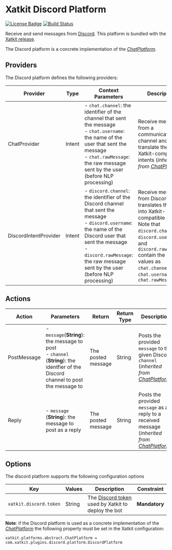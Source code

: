 Xatkit Discord Platform
=====

[![License Badge](https://img.shields.io/badge/license-EPL%202.0-brightgreen.svg)](https://opensource.org/licenses/EPL-2.0)
[![Build Status](https://travis-ci.com/xatkit-bot-platform/xatkit-discord-platform.svg?branch=master)](https://travis-ci.com/xatkit-bot-platform/xatkit-discord-platform)

Receive and send messages from [Discord](https://discordapp.com). This platform is bundled with the [Xatkit release](https://github.com/xatkit-bot-platform/xatkit-releases/releases).

The Discord platform is a concrete implementation of the [*ChatPlatform*](https://github.com/xatkit-bot-platform/xatkit-chat-platform).

## Providers

The Discord platform defines the following providers:

| Provider                   | Type  | Context Parameters | Description                                                  |
| -------------------------- | ----- | ------------------ | ------------------------------------------------------------ |
| ChatProvider | Intent | - `chat.channel`: the identifier of the channel that sent the message<br/> - `chat.username`: the name of the user that sent the message<br/> - `chat.rawMessage`: the raw message sent by the user (before NLP processing) | Receive messages from a communication channel and translate them into Xatkit-compatible intents (*inherited from [ChatPlatform](https://github.com/xatkit-bot-platform/xatkit-chat-platform)*) |
| DiscordIntentProvider | Intent | - `discord.channel`: the identifier of the Discord channel that sent the message<br/> - `discord.username`: the name of the Discord user that sent the message<br/> - `discord.rawMessage`: the raw message sent by the user (before NLP processing)<br/> | Receive messages from Discord and translates them into Xatkit-compatible intents. Note that `discord.channel`, `discord.username`, and `discord.rawMessage` contain the same values as `chat.channel`, `chat.username`, and `chat.rawMessage` |

## Actions

| Action | Parameters                                                   | Return                         | Return Type | Description                                                 |
| ------ | ------------------------------------------------------------ | ------------------------------ | ----------- | ----------------------------------------------------------- |
| PostMessage | - `message`(**String**): the message to post<br/> - `channel` (**String**): the identfier of the Discord channel to post the message to | The posted message | String | Posts the provided `message` to the given Discord `channel` (*inherited from [ChatPlatform](https://github.com/xatkit-bot-platform/xatkit-chat-platform)*) |
| Reply | - `message` (**String**): the message to post as a reply | The posted message | String | Posts the provided `message` as a reply to a received message (*inherited from [ChatPlatform](https://github.com/xatkit-bot-platform/xatkit-chat-platform)*) |


## Options

The discord platform supports the following configuration options

| Key                  | Values | Description                                                  | Constraint    |
| -------------------- | ------ | ------------------------------------------------------------ | ------------- |
| `xatkit.discord.token` | String | The [Discord token](https://discordapp.com/developers/docs/intro) used by Xatkit to deploy the bot | **Mandatory** |

**Note**: if the Discord platform is used as a concrete implementation of the [*ChatPlatform*](https://github.com/xatkit-bot-platform/xatkit-chat-platform) the following property must be set in the Xatkit configuration:

```properties
xatkit.platforms.abstract.ChatPlatform = com.xatkit.plugins.discord.platform.DiscordPlatform
```
